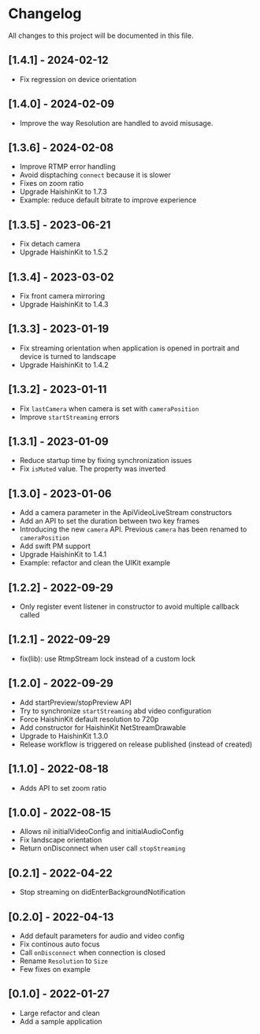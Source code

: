 # Changelog
All changes to this project will be documented in this file.

## [1.4.1] - 2024-02-12
- Fix regression on device orientation

## [1.4.0] - 2024-02-09
- Improve the way Resolution are handled to avoid misusage.

## [1.3.6] - 2024-02-08
- Improve RTMP error handling
- Avoid disptaching `connect` because it is slower
- Fixes on zoom ratio
- Upgrade HaishinKit to 1.7.3
- Example: reduce default bitrate to improve experience

## [1.3.5] - 2023-06-21
- Fix detach camera
- Upgrade HaishinKit to 1.5.2

## [1.3.4] - 2023-03-02
- Fix front camera mirroring
- Upgrade HaishinKit to 1.4.3

## [1.3.3] - 2023-01-19
- Fix streaming orientation when application is opened in portrait and device is turned to landscape
- Upgrade HaishinKit to 1.4.2

## [1.3.2] - 2023-01-11
- Fix `lastCamera` when camera is set with `cameraPosition`
- Improve `startStreaming` errors

## [1.3.1] - 2023-01-09
- Reduce startup time by fixing synchronization issues
- Fix `isMuted` value. The property was inverted

## [1.3.0] - 2023-01-06
- Add a camera parameter in the ApiVideoLiveStream constructors
- Add an API to set the duration between two key frames
- Introducing the new `camera` API. Previous `camera` has been renamed to `cameraPosition`
- Add swift PM support
- Upgrade HaishinKit to 1.4.1
- Example: refactor and clean the UIKit example

## [1.2.2] - 2022-09-29
- Only register event listener in constructor to avoid multiple callback called

## [1.2.1] - 2022-09-29
- fix(lib): use RtmpStream lock instead of a custom lock

## [1.2.0] - 2022-09-29
- Add startPreview/stopPreview API
- Try to synchronize `startStreaming` abd video configuration
- Force HaishinKit default resolution to 720p
- Add constructor for HaishinKit NetStreamDrawable
- Upgrade to HaishinKit 1.3.0
- Release workflow is triggered on release published (instead of created)

## [1.1.0] - 2022-08-18
- Adds API to set zoom ratio

## [1.0.0] - 2022-08-15
- Allows nil initialVideoConfig and initialAudioConfig
- Fix landscape orientation
- Return onDisconnect when user call `stopStreaming`

## [0.2.1] - 2022-04-22
- Stop streaming on didEnterBackgroundNotification

## [0.2.0] - 2022-04-13
- Add default parameters for audio and video config
- Fix continous auto focus
- Call `onDisconnect` when connection is closed
- Rename `Resolution` to `Size`
- Few fixes on example

## [0.1.0] - 2022-01-27
- Large refactor and clean
- Add a sample application
